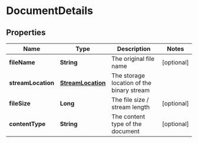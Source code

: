 
# DocumentDetails

## Properties
Name | Type | Description | Notes
------------ | ------------- | ------------- | -------------
**fileName** | **String** | The original file name |  [optional]
**streamLocation** | [**StreamLocation**](StreamLocation.md) | The storage location of the binary stream | 
**fileSize** | **Long** | The file size / stream length |  [optional]
**contentType** | **String** | The content type of the document |  [optional]



